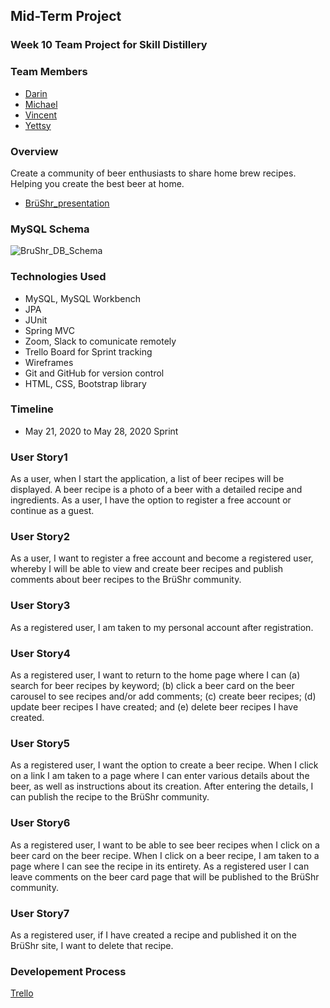 ## Mid-Term Project

### Week 10 Team Project for Skill Distillery


### Team Members
* [Darin](https://www.linkedin.com/in/thompsondarin/)
* [Michael](https://www.therandomfool.com/ )
* [Vincent](https://www.linkedin.com/in/vincent-borden/)
* [Yettsy](https://www.linkedin.com/in/yettsy-jo-knapp/)


### Overview
Create a community of beer enthusiasts to share home brew recipes.
Helping you create the best beer at home.
* [BrüShr_presentation](https://docs.google.com/presentation/d/19l4FYHrCfPM8LCsfacuce5BTtPSkUhfpIr-5NBGIg98/edit?usp=sharing)
### MySQL Schema
![BruShr_DB_Schema](https://github.com/vborder/MidtermProject/blob/master/DB/BruShr_DB_Schema.png?raw=true)

### Technologies Used
* MySQL, MySQL Workbench
* JPA
* JUnit
* Spring MVC
* Zoom, Slack to comunicate remotely
* Trello Board for Sprint tracking
* Wireframes
* Git and GitHub for version control
* HTML, CSS, Bootstrap library

### Timeline
* May 21, 2020 to May 28, 2020 Sprint

### User Story1
As a user, when I start the application, a list of beer recipes will be displayed. A beer recipe is a photo of a beer with a detailed recipe and ingredients. As a user, I have the option to register a free account or continue as a guest.
### User Story2
As a user, I want to register a free account and become a registered user, whereby I will be able to view and create beer recipes and publish comments about beer recipes to the BrüShr community.
### User Story3
As a registered user, I am taken to my personal account after registration.
### User Story4
As a registered user, I want to return to the home page where I can (a) search for beer recipes by keyword; (b) click a beer card on the beer carousel to see recipes and/or add comments; (c) create beer recipes; (d) update beer recipes I have created; and (e) delete beer recipes I have created.
### User Story5
As a registered user, I want the option to create a beer recipe. When I click on a link I am taken to a page where I can enter various details about the beer, as well as instructions about its creation. After entering the details, I can publish the recipe to the BrüShr community.
### User Story6
As a registered user, I want to be able to see beer recipes when I click on a beer card on the beer recipe. When I click on a beer recipe, I am taken to a page where I can see the recipe in its entirety. As a registered user I can leave comments on the beer card page that will be published to the BrüShr community.
### User Story7
As a registered user, if I have created a recipe and published it on the BrüShr site, I want to delete that recipe.

### Developement Process
[Trello](https://trello.com/b/ZemTuGMV/new-beer-app)
